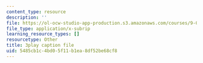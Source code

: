 ```yaml
---
content_type: resource
description: ''
file: https://ol-ocw-studio-app-production.s3.amazonaws.com/courses/9-00-introduction-to-psychology-fall-2004/5485cb1c4bd05f11b1ea8df52be68cf8_10492.vtt
file_type: application/x-subrip
learning_resource_types: []
resourcetype: Other
title: 3play caption file
uid: 5485cb1c-4bd0-5f11-b1ea-8df52be68cf8
---
```

